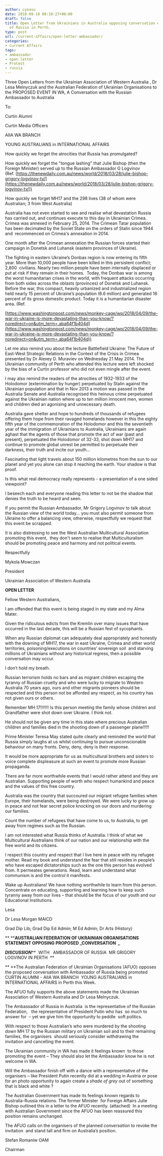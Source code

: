 ```yaml
---
author: cyoasu
date: 2018-09-18 08:10:27+00:00
draft: false
title: Open Letter from Ukrainians in Australia opposing conversation event with Ambassador
  of Russia in Perth.
type: post
url: /current-affairs/open-letter-ambassador/
categories:
- Current Affairs
tags:
- ambassador
- open letter
- Protest
- russia
---
```


Three Open Letters from the Ukrainian Association of Western Australia , Dr Lesa Melnyczuk and the Australian Federation of Ukrainian Organisations to the PROPOSED EVENT IN WA, A Conversation with the Russian Ambassador to Australia


To:

Curtin Alumni

Curtin Media Officers

AIIA WA BRANCH

YOUNG AUSTRALIANS in INTERNATIONAL AFFAIRS



How quickly we forget the atrocities that Russia has promulgated?

How quickly we forget the "tongue lashing" that Julie Bishop (then the Foreign Minister) served up to the Russian Ambassador G Logvinov (Ref. [https://thenewdaily.com.au/news/world/2018/03/28/julie-bishop-grigory-logvinov-tv/](https://thenewdaily.com.au/news/world/2018/03/28/julie-bishop-grigory-logvinov-tv/))

How quickly we forget MH17 and the 298 lives (38 of whom were Australian; 3 from West Australia)

Australia has not even started to see and realise what devastation Russia has carried out, and continues execute to this day in Ukrainian Crimea. Crimea was annexed in February 25, 2014. The Crimean Tatar population has been decimated by the Soviet State on the orders of Stalin since 1944 and  recommenced on Crimea's annexation in 2014.

One month after the Crimean annexation the Russian forces started their campaign in Donetsk and Luhansk (eastern provinces of Ukraine).

The fighting in eastern Ukraine’s Donbas region is now entering its fifth year. More than 10,000 people have been killed in this persistent conflict; 2,800  civilians. Nearly two million people have been internally displaced or put at risk if they remain in their homes.  Today, the Donbas war is among the worst humanitarian crises in the world, with frequent attacks occurring from both sides across the oblasts (provinces) of Donetsk and Luhansk. Before the war, this compact, heavily urbanized and industrialized region held nearly 15 percent of Ukraine’s population (6.6 million) and generated 16 percent of its gross domestic product. Today it is a humanitarian disaster area. (Ref.

[https://www.washingtonpost.com/news/monkey-cage/wp/2018/04/09/the-war-in-ukraine-is-more-devastating-than-you-know/?noredirect=on&utm_term=.aba64f1b404d](https://www.washingtonpost.com/news/monkey-cage/wp/2018/04/09/the-war-in-ukraine-is-more-devastating-than-you-know/?noredirect=on&utm_term=.aba64f1b404d))

Let me also remind you about the lecture Battlefield Ukraine: The Future of East-West Strategic Relations in the Context of the Crisis in Crimea presented by Dr Alexey D. Muraviev on Wednesday 21 May 2014. The Ukrainian community of Perth who attended this lecture were left shocked by the bias of a Curtin professor who did not even mingle after the event.

I may also remind the readers of the atrocities of 1932-1933 of the Holodomor (extermination by hunger) perpetuated by Stalin against the Ukrainian population and that in Nov 2013 a motion was passed in the Australia Senate and Australia recognised this heinous crime perpetuated against the Ukrainian nation where up to ten million innocent men, women and children died an agonising and unnecessary death.

Australia gave shelter and hope to hundreds of thousands of refugees offering them hope from their ravaged homelands however in this the eighty fifth year of the commemoration of the Holodomor and this the seventieth year of the immigration of Ukrainians to Australia, Ukrainians are again aghast that the agents of those that promote the act of war (past and present), perpetuated the Holodomor of 32-33, shot down MH17 and continue to promote global unrest be permitted to perpetuate their darkness, their truth and incite our youth...

Fascinating that light travels about 150 million kilometres from the sun to our planet and yet you alone can stop it reaching the earth. Your shadow is that proof.

Is this what real democracy really represents - a presentation of a one sided viewpoint?

I beseech each and everyone reading this letter to not be the shadow that denies the truth to be heard and seen.

If you permit the Russian Ambassador, Mr Grigory Logvinov to talk about the Russian view of the world today... you must also permit someone from Ukraine to offer a balancing view, otherwise, respectfully we request that this event be scrapped.

It is also distressing to see the West Australian Multicultural Association promoting this event,  they don't seem to realise that Multiculturalism should be promoting peace and harmony and not political events.

Respectfully



Mykola Mowczan

President

Ukrainian Association of Western Australia

**OPEN LETTER**

Fellow Western Australians,

I am offended that this event is being staged in my state and my Alma Mater.

Given the ridiculous edicts from the Kremlin over many issues that have occurred in the last decade, this will be a Russian fest of sycophants.

When any Russian diplomat can adequately deal appropriately and honestly with the downing of MH17, the war in east Ukraine, Crimea and other world territories, poisoning/executions on countries’ sovereign soil  and starving millions of Ukrainians without any historical regress, then a possible conversation may occur.

I don’t hold my breath.

Russian terrorism holds no bars and as migrant children escaping the tyranny of Russian cruelty and who were lucky to migrate to Western Australia 70 years ago, ours and other migrants pioneers should be respected and this person not be afforded any respect, as his country has not given ours or others.

Remember MH 17!!!!!!! Is this person meeting the family whose children and Grandfather were shot down over Ukraine. I think not.

He should not be given any time in this state where precious Australian children and families died in the shooting down of a passenger plane!!!!!

Prime Minister Teresa May stated quite clearly and reminded the world that Russia simply laughs at us whilst continuing to pursue unconscionable behaviour on many fronts. Deny, deny, deny is their response.

It would be more appropriate for us as multicultural brothers and sisters to voice complete displeasure at such an event to promote more Russian propaganda.

There are far more worthwhile events that I would rather attend and they are Australian. Supporting people of worth who respect humankind and peace and the values of this free country.

Australia was the country that succoured our migrant refugee families when Europe, their homelands, were being destroyed. We were lucky to grow up in peace and not fear secret police knocking on our doors and murdering our families.

Count the number of refugees that have come to us, to Australia, to get away from regimes such as the Russian.

I am not interested what Russia thinks of Australia. I think of what we Multicultural Australians think of our nation and our relationship with the free world and its citizens.

I respect this country and respect that I live here in peace with my refugee mother. Read my book and understand the fear that still resides in people’s who have escaped dictatorships such as the one this person has evolved from. It permeates generations. Read, learn and understand what communism is and the control it manifests.

Wake up Australians! We have nothing worthwhile to learn from this person. Concentrate on educating, supporting and learning how to keep such tyranny away from our lives – that should be the focus of our youth and our Educational Institutions.



Lesa



Dr Lesa Morgan MAICD

Grad Dip Lib; Grad Dip Ed Admin; M Ed Admin; Dr Arts (History)

** ****AUSTRALIAN FEDERATION OF UKRAINIAN ORGANISATIONS STATEMENT OPPOSING PROPOSED _CONVERSATION  _**

**_DISCUSSION_****  WITH   AMBASSADOR OF RUSSIA  MR GRIGORY LOGVINOV IN PERTH  **

**
**The Australian Federation of Ukrainian Organisations (AFUO) opposes the proposed conversation with Ambassador of Russia being promoted CURTIN ALUMNI - AIIA WA BRANCH  YOUNG AUSTRALIANS in INTERNATIONAL AFFAIRS in Perth this Week.

The AFUO fully supports the above statements made the Ukrainian Association of Western Australia and Dr Lesa Melnyczuk.

The Ambassador of Russia in Australia  is the representative of the Russian Federation,   the representative of President Putin who has  so much to answer for  – yet we give him the opportunity to peddle  soft politics.

With respect to those Australian’s who were murdered by the shooting down MH 17 by the Russian military on Ukrainian soil and to their remaining families, the organisers  should seriously consider withdrawing the invitation and cancelling the event.

The Ukrainian community in WA has made it feelings known  to those promoting the event – They should also let the Ambassador know he is not welcome in WA.

Will the Ambassador finish off with a dance with a representative of the organisers – like President Putin recently did at a wedding in Austria or pose for an photo opportunity to again create a _shade of grey_ out of something that is black and white ?

The Australian Government has made its feelings known regards to Australia-Russia relations. The former Minister  for Foreign Affairs Julie Bishop outlined this in a letter to the AFUO recently. (attached)  In a meeting with Australian Government since the AFUO has been reassured this position remains unchanged.

The AFUO calls on the organisers of the planned _conversation_ to revoke the invitation  and stand tall and firm on Australia’s position.



Stefan Romaniw OAM

Chairman
